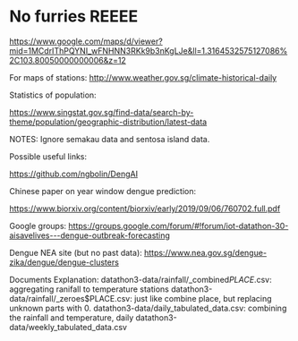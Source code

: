 # No furries REEEE

https://www.google.com/maps/d/viewer?mid=1MCdrIThPQYNI_wFNHNN3RKk9b3nKgLJe&ll=1.3164532575127086%2C103.80050000000006&z=12

For maps of stations:
http://www.weather.gov.sg/climate-historical-daily

Statistics of population:

https://www.singstat.gov.sg/find-data/search-by-theme/population/geographic-distribution/latest-data

NOTES:
Ignore semakau data and sentosa island data.

Possible useful links:

https://github.com/ngbolin/DengAI

Chinese paper on year window dengue prediction:

https://www.biorxiv.org/content/biorxiv/early/2019/09/06/760702.full.pdf

Google groups:
https://groups.google.com/forum/#!forum/iot-datathon-30-aisavelives---dengue-outbreak-forecasting

Dengue NEA site (but no past data):
https://www.nea.gov.sg/dengue-zika/dengue/dengue-clusters

Documents Explanation:
datathon3-data/rainfall/_combined$PLACE$.csv: aggregating ranifall to temperature stations
datathon3-data/rainfall/_zeroes$PLACE.csv: just like combine place, but replacing unknown parts with 0.
datathon3-data/daily_tabulated_data.csv: combining the rainfall and temperature, daily
datathon3-data/weekly_tabulated_data.csv

